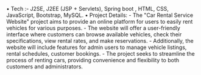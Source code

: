 • Tech :- J2SE, J2EE (JSP + Servlets), Spring boot , HTML, CSS, JavaScript, Bootstrap, MySQL.
• Project Details:
      - The "Car Rental Service Website" project aims to provide an online platform for users to easily rent vehicles for various purposes. 
      - The website will offer a user-friendly interface where customers can browse available vehicles, check their specifications, view rental rates, and make reservations. 
      - Additionally, the website will include features for admin users to manage vehicle listings, rental schedules, customer bookings.
      - The project seeks to streamline the process of renting cars, providing convenience and flexibility to both customers and administrators.
